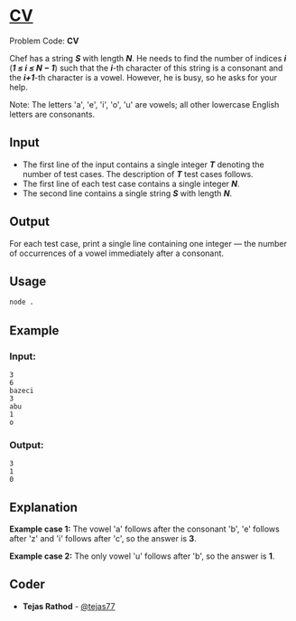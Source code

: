 
# [CV](https://www.codechef.com/problems/CV)
Problem Code: **CV**

Chef has a string **_S_** with length **_N_**. He needs to find the number of indices **_i_** (**_1 ≤ i ≤ N − 1_**) such that the **_i_**-th character of this string is a consonant and the **_i+1_**-th character is a vowel. However, he is busy, so he asks for your help.

Note: The letters 'a', 'e', 'i', 'o', 'u' are vowels; all other lowercase English letters are consonants.

## Input

- The first line of the input contains a single integer **_T_** denoting the number of test cases. The description of **_T_** test cases follows.
- The first line of each test case contains a single integer **_N_**.
- The second line contains a single string **_S_** with length **_N_**.

## Output

For each test case, print a single line containing one integer ― the number of occurrences of a vowel immediately after a consonant.

## Usage
```sh
node .
```
## Example
### Input:
```
3
6
bazeci
3
abu
1
o
```
### Output:
```
3
1
0
```
## Explanation

**Example case 1:** The vowel 'a' follows after the consonant 'b', 'e' follows after 'z' and 'i' follows after 'c', so the answer is **3**.

**Example case 2:** The only vowel 'u' follows after 'b', so the answer is **1**.

## Coder

* **Tejas Rathod** - [@tejas77](https://github.com/tejas77)
